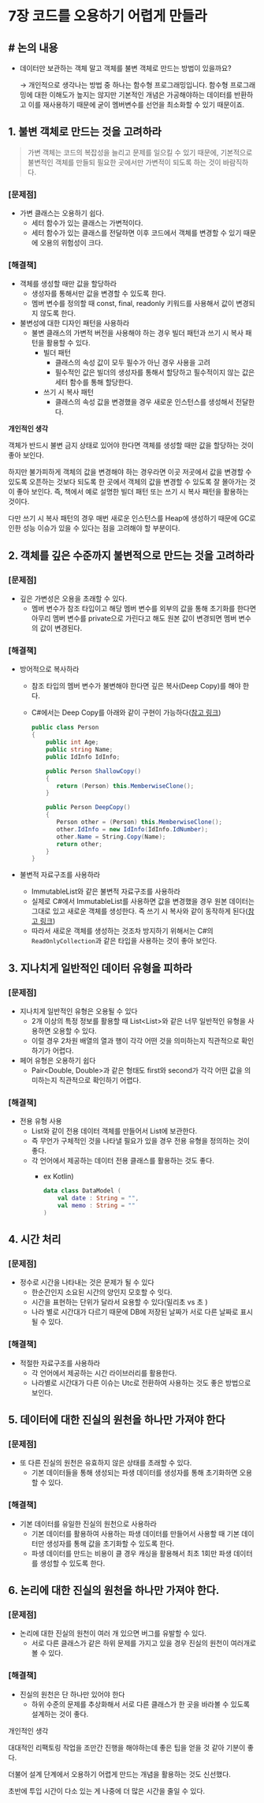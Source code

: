 # 7장 코드를 오용하기 어렵게 만들라

## # 논의 내용

- 데이터만 보관하는 객체 말고 객체를 불변 객체로 만드는 방법이 있을까요?
    
    → 개인적으로 생각나는 방법 중 하나는 함수형 프로그래밍입니다. 함수형 프로그래밍에 대한 이해도가 높지는 않지만 기본적인 개념은 가공해야하는 데이터를 반환하고 이를 재사용하기 때문에 굳이 멤버변수를 선언을 최소화할 수 있기 때문이죠.

## 1. 불변 객체로 만드는 것을 고려하라

> 가변 객체는 코드의 복잡성을 늘리고 문제를 일으킬 수 있기 때문에, 기본적으로 불변적인 객체를 만들되 필요한 곳에서만 가변적이 되도록 하는 것이 바람직하다.
> 

### [문제점]

- 가변 클래스는 오용하기 쉽다.
    - 세터 함수가 있는 클래스는 가변적이다.
    - 세터 함수가 있는 클래스를 전달하면 이후 코드에서 객체를 변경할 수 있기 때문에 오용의 위험성이 크다.

### [해결책]

- 객체를 생성할 때만 값을 할당하라
    - 생성자를 통해서만 값을 변경할 수 있도록 한다.
    - 멤버 변수를 정의할 때 const, final, readonly 키워드를 사용해서 값이 변경되지 않도록 한다.
- 불변성에 대한 디자인 패턴을 사용하라
    - 불변 클래스의 가변적 버전을 사용해야 하는 경우 빌더 패턴과 쓰기 시 복사 패턴을 활용할 수 있다.
        - 빌더 패턴
            - 클래스의 속성 값이 모두 필수가 아닌 경우 사용을 고려
            - 필수적인 값은 빌더의 생성자를 통해서 할당하고 필수적이지 않는 값은 세터 함수를 통해 할당한다.
        - 쓰기 시 복사 패턴
            - 클래스의 속성 값을 변경했을 경우 새로운 인스턴스를 생성해서 전달한다.

**개인적인 생각**

객체가 반드시 불변 금지 상태로 있어야 한다면 객체를 생성할 때만 값을 할당하는 것이 좋아 보인다.

하지만 불가피하게 객체의 값을 변경해야 하는 경우라면 이곳 저곳에서 값을 변경할 수 있도록 오픈하는 것보다 되도록 한 곳에서 객체의 값을 변경할 수 있도록 잘 몰아가는 것이 좋아 보인다. 즉, 책에서 예로 설명한 빌더 패턴 또는 쓰기 시 복사 패턴을 활용하는 것이다.

다만 쓰기 시 복사 패턴의 경우 매번 새로운 인스턴스를 Heap에 생성하기 때문에 GC로 인한 성능 이슈가 있을 수 있다는 점을 고려해야 할 부분이다.

## 2. 객체를 깊은 수준까지 불변적으로 만드는 것을 고려하라

### [문제점]

- 깊은 가변성은 오용을 초래할 수 있다.
    - 멤버 변수가 참조 타입이고 해당 멤버 변수를 외부의 값을 통해 초기화를 한다면 아무리 멤버 변수를 private으로 가린다고 해도 원본 값이 변경되면 멤버 변수의 값이 변경된다.

### [해결책]

- 방어적으로 복사하라
    - 참조 타입의 멤버 변수가 불변해야 한다면 깊은 복사(Deep Copy)를 해야 한다.
    - C#에서는 Deep Copy를 아래와 같이 구현이 가능하다([참고 링크](https://learn.microsoft.com/ko-kr/dotnet/api/system.object.memberwiseclone?view=net-7.0))
        
        ```csharp
        public class Person
        {
            public int Age;
            public string Name;
            public IdInfo IdInfo;
        
            public Person ShallowCopy()
            {
               return (Person) this.MemberwiseClone();
            }
        
            public Person DeepCopy()
            {
               Person other = (Person) this.MemberwiseClone();
               other.IdInfo = new IdInfo(IdInfo.IdNumber);
               other.Name = String.Copy(Name);
               return other;
            }
        }
        ```
        
- 불변적 자료구조를 사용하라
    - ImmutableList와 같은 불변적 자료구조를 사용하라
    - 실제로 C#에서 ImmutableList를 사용하면 값을 변경했을 경우 원본 데이터는 그대로 있고 새로운 객체를 생성한다. 즉 쓰기 시 복사와 같이 동작하게 된다([참고 링크](https://learn.microsoft.com/en-us/dotnet/api/system.collections.immutable.immutablelist-1.add?redirectedfrom=MSDN&view=net-7.0#System_Collections_Immutable_ImmutableList_1_Add__0_))
    - 따라서 새로운 객체를 생성하는 것조차 방지하기 위해서는 C#의 `ReadOnlyCollection`과 같은 타입을 사용하는 것이 좋아 보인다.

## 3. 지나치게 일반적인 데이터 유형을 피하라

### [문제점]

- 지나치게 일반적인 유형은 오용될 수 있다
    - 2개 이상의 특정 정보를 활용할 때 List<List<Double>>와 같은 너무 일반적인 유형을 사용하면 오용할 수 있다.
    - 이럴 경우 2차원 배열의 열과 행이 각각 어떤 것을 의미하는지 직관적으로 확인하기가 어렵다.
- 페어 유형은 오용하기 쉽다
    - Pair<Double, Double>과 같은 형태도 first와 second가 각각 어떤 값을 의미하는지 직관적으로 확인하기 어렵다.

### [해결책]

- 전용 유형 사용
    - List<Data>와 같이 전용 데이터 객체를 만들어서 List에 보관한다.
    - 즉 무언가 구체적인 것을 나타낼 필요가 있을 경우 전용 유형을 정의하는 것이 좋다.
    - 각 언어에서 제공하는 데이터 전용 클래스를 활용하는 것도 좋다.
        - ex Kotlin)
            
            ```kotlin
            data class DataModel (
                val date : String = "",
                val memo : String = ""
            )
            ```
            

## 4. 시간 처리

### [문제점]

- 정수로 시간을 나타내는 것은 문제가 될 수 있다
    - 한순간인지 소요된 시간의 양인지 모호할 수 잇다.
    - 시간을 표현하는 단위가 달라서 요용할 수 있다(밀리초 vs 초 )
    - 나라 별로 시간대가 다르기 때문에 DB에 저장된 날짜가 서로 다른 날짜로 표시될 수 있다.

### [해결책]

- 적절한 자료구조를 사용하라
    - 각 언어에서 제공하는 시간 라이브러리를 활용한다.
    - 나라별로 시간대가 다른 이슈는 Utc로 전환하여 사용하는 것도 좋은 방법으로 보인다.

## 5. 데이터에 대한 진실의 원천을 하나만 가져야 한다

### [문제점]

- 또 다른 진실의 원천은 유효하지 않은 상태를 초래할 수 있다.
    - 기본 데이터들을 통해 생성되는 파생 데이터를 생성자를 통해 초기화하면 오용할 수 있다.

### [해결책]

- 기본 데이터를 유일한 진실의 원천으로 사용하라
    - 기본 데이터를 활용하여 사용하는 파생 데이터를 만들어서 사용할 때 기본 데이터만 생성자를 통해 값을 초기화할 수 있도록 한다.
    - 파생 데이터를 만드는 비용이 클 경우 캐싱을 활용해서 최초 1회만 파생 데이터를 생성할 수 있도록 한다.

## 6. 논리에 대한 진실의 원천을 하나만 가져야 한다.

### [문제점]

- 논리에 대한 진실의 원천이 여러 개 있으면 버그를 유발할 수 있다.
    - 서로 다른 클래스가 같은 하위 문제를 가지고 있을 경우 진실의 원천이 여러개로 볼 수 있다.

### [해결책]

- 진실의 원천은 단 하나만 있어야 한다
    - 하위 수준의 문제를 추상화해서 서로 다른 클래스가 한 곳을 바라볼 수 있도록 설계하는 것이 좋다.

개인적인 생각

대대적인 리팩토링 작업을 조만간 진행을 해야하는데 좋은 팁을 얻을 것 같아 기분이 좋다.

더불어 설계 단계에서 오용하기 어렵게 만드는 개념을 활용하는 것도 신선했다.

초반에 투입 시간이 다소 있는 게 나중에 더 많은 시간을 줄일 수 있다.
